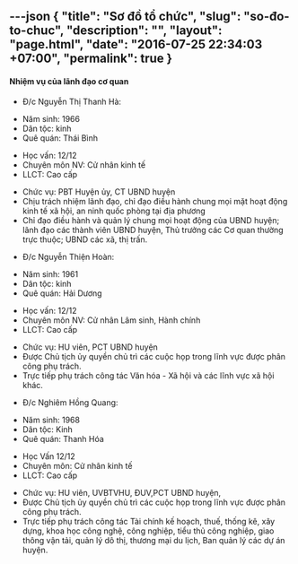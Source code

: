 ---json
{
    "title": "Sơ đồ tổ chức",
    "slug": "so-đo-to-chuc",
    "description": "",
    "layout": "page.html",
    "date": "2016-07-25 22:34:03 +07:00",
    "permalink": true
}
---
#### Nhiệm vụ của lãnh đạo cơ quan
* Đ/c Nguyễn Thị Thanh Hà:
- Năm sinh: 1966
- Dân tộc: kinh
- Quê quán: Thái Bình
+ Học vấn: 12/12
+ Chuyên môn NV: Cử nhân kinh tế
+ LLCT: Cao cấp​
- Chức vụ: PBT Huyện ủy, CT UBND huyện
- Chịu trách nhiệm lãnh đạo, chỉ đạo điều hành chung mọi mặt hoạt động kinh tế xã hội, an ninh quốc phòng tại địa phương
- Chỉ đạo điều hành và quản lý chung mọi hoạt động của UBND huyện; lãnh đạo các thành viên UBND huyện, Thủ trưởng các Cơ quan thường trực thuộc; UBND các xã, thị trấn.
* Đ/c Nguyễn Thiện Hoàn:
- Năm sinh: 1961
- Dân tộc: kinh
- Quê quán: Hải Dương
+ Học vấn: 12/12
+ Chuyên môn NV: Cử nhân Lâm sinh, Hành chính
+ LLCT: Cao cấp
- Chức vụ: HU viên, PCT UBND huyện
- Được Chủ tịch ủy quyền chủ trì các cuộc họp trong lĩnh vực được phân công phụ trách.
- Trực tiếp phụ trách công tác Văn hóa - Xã hội và các lĩnh vực xã hội khác.
* Đ/c Nghiêm Hồng Quang:
- Năm sinh: 1968
- Dân tộc: Kinh
- Quê quán: Thanh Hóa
+ Học Vấn 12/12
+ Chuyên môn: Cử nhân kinh tế
+ LLCT: Cao cấp
- Chức vụ: HU viên, UVBTVHU, ĐUV,PCT UBND huyện,
- Được Chủ tịch ủy quyền chủ trì các cuộc họp trong lĩnh vực được phân công phụ trách.
- Trực tiếp phụ trách công tác Tài chính kế hoạch, thuế, thống kê, xây dựng, khoa học công nghệ, công nghiệp, tiểu thủ công nghiệp, giao thông vận tải, quản lý dô thị, thương mại du lịch, Ban quản lý các dự án huyện.